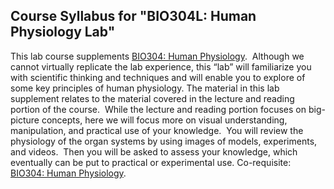 Course Syllabus for "BIO304L: Human Physiology Lab"
---------------------------------------------------

This lab course supplements [BIO304: Human
Physiology](http://www.saylor.org/courses/bio304/).  Although we cannot
virtually replicate the lab experience, this “lab” will familiarize you
with scientific thinking and techniques and will enable you to explore
of some key principles of human physiology. The material in this lab
supplement relates to the material covered in the lecture and reading
portion of the course.  While the lecture and reading portion focuses on
big-picture concepts, here we will focus more on visual understanding,
manipulation, and practical use of your knowledge.  You will review the
physiology of the organ systems by using images of models, experiments,
and videos.  Then you will be asked to assess your knowledge, which
eventually can be put to practical or experimental use. Co-requisite:
[BIO304: Human Physiology](http://www.saylor.org/courses/bio304/).
